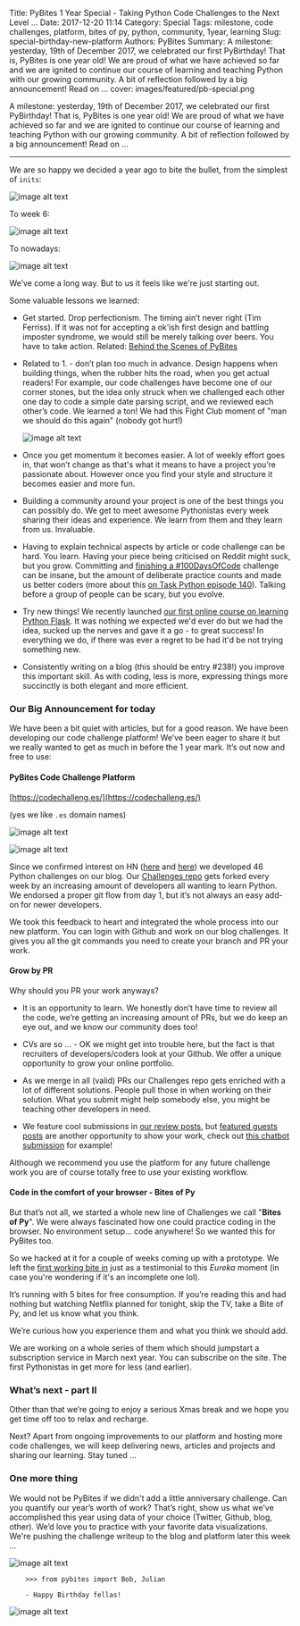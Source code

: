 Title: PyBites 1 Year Special - Taking Python Code Challenges to the Next Level …
Date: 2017-12-20 11:14
Category: Special
Tags: milestone, code challenges, platform, bites of py, python, community, 1year, learning
Slug: special-birthday-new-platform
Authors: PyBites
Summary: A milestone: yesterday, 19th of December 2017, we celebrated our first PyBirthday! That is, PyBites is one year old! We are proud of what we have achieved so far and we are ignited to continue our course of learning and teaching Python with our growing community. A bit of reflection followed by a big announcement! Read on ...
cover: images/featured/pb-special.png

A milestone: yesterday, 19th of December 2017, we celebrated our first PyBirthday! That is, PyBites is one year old! We are proud of what we have achieved so far and we are ignited to continue our course of learning and teaching Python with our growing community. A bit of reflection followed by a big announcement! Read on ...

---

We are so happy we decided a year ago to bite the bullet, from the simplest of `inits`:

![image alt text]({filename}/images/pb1y-humble-beginnings.png)

To week 6:

![image alt text]({filename}/images/pb1y-after-6weeks.png)

To nowadays:

![image alt text]({filename}/images/pb1y-site-nowadays.png)

We’ve come a long way. But to us it feels like we're just starting out.

Some valuable lessons we learned:

* Get started. Drop perfectionism. The timing ain’t never right (Tim Ferriss). If it was not for accepting a ok’ish first design and battling imposter syndrome, we would still be merely talking over beers. You have to take action. Related: [Behind the Scenes of PyBites](https://pybit.es/special-building-pybites.html)

* Related to 1. - don’t plan too much in advance. Design happens when building things, when the rubber hits the road, when you get actual readers! For example, our code challenges have become one of our corner stones, but the idea only struck when we challenged each other one day to code a simple date parsing script, and we reviewed each other’s code. We learned a ton! We had this Fight Club moment of "man we should do this again" (nobody got hurt!)

	![image alt text]({filename}/images/pb1y-discover-codechallenge-moment.png)

* Once you get momentum it becomes easier. A lot of weekly effort goes in, that won’t change as that's what it means to have a project you’re passionate about. However once you find your style and structure it becomes easier and more fun.

* Building a community around your project is one of the best things you can possibly do. We get to meet awesome Pythonistas every week sharing their ideas and experience. We learn from them and they learn from us. Invaluable.

* Having to explain technical aspects by article or code challenge can be hard. You learn. Having your piece being criticised on Reddit might suck, but you grow. Committing and [finishing a #100DaysOfCode](https://pybit.es/special-100days-of-code.html) challenge can be insane, but the amount of deliberate practice counts and made us better coders (more about this [on Task Python episode 140](https://talkpython.fm/episodes/show/140/level-up-your-python-with-100daysofcode-challenge)). Talking before a group of people can be scary, but you evolve.

* Try new things! We recently launched [our first online course on learning Python Flask](https://www.udemy.com/python-flask-for-beginners/?couponCode=PYBITES). It was nothing we expected we'd ever do but we had the idea, sucked up the nerves and gave it a go - to great success! In everything we do, if there was ever a regret to be had it'd be not trying something new.

* Consistently writing on a blog (this should be entry #238!) you improve this important skill. As with coding, less is more, expressing things more succinctly is both elegant and more efficient.

### Our Big Announcement for today

We have been a bit quiet with articles, but for a good reason. We have been developing our code challenge platform! We’ve been eager to share it but we really wanted to get as much in before the 1 year mark. It’s out now and free to use:

#### PyBites Code Challenge Platform 

[https://codechalleng.es/](https://codechalleng.es/) 

(yes we like `.es` domain names)

![image alt text]({filename}/images/pb1y-new-code-platform-bites-of-py.png)

![image alt text]({filename}/images/pb1y-new-code-platform-challenge-index.png)

Since we confirmed interest on HN ([here](https://news.ycombinator.com/item?id=13274876) and [here](https://news.ycombinator.com/item?id=13274876)) we developed 46 Python challenges on our blog. Our [Challenges repo](https://github.com/pybites/challenges) gets forked every week by an increasing amount of developers all wanting to learn Python. We endorsed a proper git flow from day 1, but it’s not always an easy add-on for newer developers. 

We took this feedback to heart and integrated the whole process into our new platform. You can login with Github and work on our blog challenges. It gives you all the git commands you need to create your branch and PR your work.

#### Grow by PR

Why should you PR your work anyways?

* It is an opportunity to learn. We honestly don’t have time to review all the code, we’re getting an increasing amount of PRs, but we do keep an eye out, and we know our community does too!

* CVs are so … - OK we might get into trouble here, but the fact is that recruiters of developers/coders look at your Github. We offer a unique opportunity to grow your online portfolio.

* As we merge in all (valid) PRs our Challenges repo gets enriched with a lot of different solutions. People pull those in when working on their solution. What you submit might help somebody else, you might be teaching other developers in need.

* We feature cool submissions in [our review posts](https://pybit.es/pages/challenges.html), but [featured guests posts](https://pybit.es/pages/guests.html) are another opportunity to show your work, check out [this chatbot submission](https://pybit.es/guest-telegram-python-chatbot.html) for example!

Although we recommend you use the platform for any future challenge work you are of course totally free to use your existing workflow.

#### Code in the comfort of your browser - Bites of Py

But that’s not all, we started a whole new line of Challenges we call "**Bites of Py**". We were always fascinated how one could practice coding in the browser. No environment setup… code anywhere! So we wanted this for PyBites too.

So we hacked at it for a couple of weeks coming up with a prototype. We left the [first working bite in](https://codechalleng.es/bites/1/) just as a testimonial to this *Eureka* moment (in case you're wondering if it's an incomplete one lol).

It’s running with 5 bites for free consumption. If you’re reading this and had nothing but watching Netflix planned for tonight, skip the TV, take a Bite of Py, and let us know what you think. 

We’re curious how you experience them and what you think we should add. 

We are working on a whole series of them which should jumpstart a subscription service in March next year. You can subscribe on the site. The first Pythonistas in get more for less (and earlier).

### What’s next - part II

Other than that we’re going to enjoy a serious Xmas break and we hope you get time off too to relax and recharge. 

Next? Apart from ongoing improvements to our platform and hosting more code challenges, we will keep delivering news, articles and projects and sharing our learning. Stay tuned … 

### One more thing

We would not be PyBites if we didn't add a little anniversary challenge. Can you quantify our year’s worth of work? That’s right, show us what we’ve accomplished this year using data of your choice (Twitter, Github, blog, other). We’d love you to practice with your favorite data visualizations. We're pushing the challenge writeup to the blog and platform later this week ...

![image alt text]({filename}/images/pb1y-we-challenge-you.png)

		>>> from pybites import Bob, Julian

		- Happy Birthday fellas!

![image alt text]({filename}/images/pb1y-pybites-birthday-cake.png)
